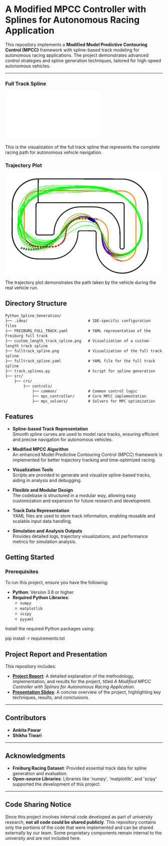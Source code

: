 # A Modified MPCC Controller with Splines for Autonomous Racing Application

This repository implements a **Modified Model Predictive Contouring Control (MPCC)** framework with spline-based track modeling for autonomous racing applications. The project demonstrates advanced control strategies and spline generation techniques, tailored for high-speed autonomous vehicles.

---

### Full Track Spline
![Full Track Spline](docs/images/FREIBURG_FULL_TRACK_SPLINE.pdf)

This is the visualization of the full track spline that represents the complete racing path for autonomous vehicle navigation.

### Trajectory Plot
![Trajectory Plot](docs/images/modified_mpcc_final.png)

The trajectory plot demonstrates the path taken by the vehicle during the real vehicle run.


## Directory Structure
```plaintext
Python_Spline_Generation/
├── .idea/                           # IDE-specific configuration files
├── FREIBURG_FULL_TRACK.yaml         # YAML representation of the Freiburg full track
├── custom_length_track_spline.png   # Visualization of a custom-length track spline
├── fulltrack_spline.png             # Visualization of the full track spline
├── fulltrack_spline.yaml            # YAML file for the full track spline
├── track_splines.py                 # Script for spline generation
├── src/
    ├── crs/
        ├── controls/
            ├── common/              # Common control logic
            ├── mpc_controller/      # Core MPCC implementation
            ├── mpc_solvers/         # Solvers for MPC optimization
```
## Features

- **Spline-based Track Representation**  
  Smooth spline curves are used to model race tracks, ensuring efficient and precise navigation for autonomous vehicles.

- **Modified MPCC Algorithm**  
  An enhanced Model Predictive Contouring Control (MPCC) framework is implemented for better trajectory tracking and time-optimized racing.

- **Visualization Tools**  
  Scripts are provided to generate and visualize spline-based tracks, aiding in analysis and debugging.

- **Flexible and Modular Design**  
  The codebase is structured in a modular way, allowing easy customization and expansion for future research and development.

- **Track Data Representation**  
  YAML files are used to store track information, enabling reusable and scalable input data handling.

- **Simulation and Analysis Outputs**  
  Provides detailed logs, trajectory visualizations, and performance metrics for simulation analysis.

## Getting Started

### Prerequisites

To run this project, ensure you have the following:

- **Python**: Version 3.8 or higher
- **Required Python Libraries**: 
  - `numpy`
  - `matplotlib`
  - `scipy`
  - `pyyaml`

Install the required Python packages using:


pip install -r requirements.txt

## Project Report and Presentation

This repository includes:

- **[Project Report](docs/report.pdf)**: A detailed explanation of the methodology, implementation, and results for the project, titled *A Modified MPCC Controller with Splines for Autonomous Racing Application*.
- **[Presentation Slides](docs/presentation.pdf)**: A concise overview of the project, highlighting key techniques, results, and conclusions.

---

## Contributors

- **Ankita Pawar** 
- **Shikha Tiwari** 

---

## Acknowledgments

- **Freiburg Racing Dataset**: Provided essential track data for spline generation and evaluation.
- **Open-source Libraries**: Libraries like 'numpy', 'matplotlib', and 'scipy' supported the development of this project.

---

## Code Sharing Notice

Since this project involves internal code developed as part of university research, **not all code could be shared publicly**. This repository contains only the portions of the code that were implemented and can be shared externally by our team. Some proprietary components remain internal to the university and are not included here.
